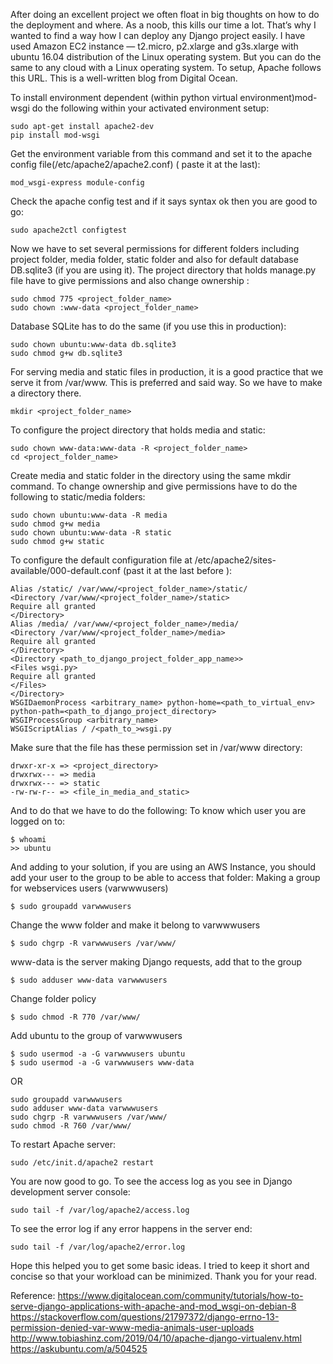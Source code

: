 After doing an excellent project we often float in big thoughts on how to do the deployment and where. As a noob, this kills our time a lot. That’s why I wanted to find a way how I can deploy any Django project easily.
I have used Amazon EC2 instance — t2.micro, p2.xlarge and g3s.xlarge with ubuntu 16.04 distribution of the Linux operating system. But you can do the same to any cloud with a Linux operating system.
To setup, Apache follows this URL. This is a well-written blog from Digital Ocean.

To install environment dependent (within python virtual environment)mod-wsgi do the following within your activated environment setup:
```
sudo apt-get install apache2-dev
pip install mod-wsgi
```
Get the environment variable from this command and set it to the apache config file(/etc/apache2/apache2.conf) ( paste it at the last):
```
mod_wsgi-express module-config
```
Check the apache config test and if it says syntax ok then you are good to go:
```
sudo apache2ctl configtest
```
Now we have to set several permissions for different folders including project folder, media folder, static folder and also for default database DB.sqlite3 (if you are using it).
The project directory that holds manage.py file have to give permissions and also change ownership :
```
sudo chmod 775 <project_folder_name>
sudo chown :www-data <project_folder_name>
```
Database SQLite has to do the same (if you use this in production):
```
sudo chown ubuntu:www-data db.sqlite3
sudo chmod g+w db.sqlite3
```
For serving media and static files in production, it is a good practice that we serve it from /var/www. This is preferred and said way. So we have to make a directory there.
```
mkdir <project_folder_name>
```
To configure the project directory that holds media and static:
```
sudo chown www-data:www-data -R <project_folder_name>
cd <project_folder_name>
```
Create media and static folder in the directory using the same mkdir command.
To change ownership and give permissions have to do the following to static/media folders:
```
sudo chown ubuntu:www-data -R media
sudo chmod g+w media
sudo chown ubuntu:www-data -R static
sudo chmod g+w static
```
To configure the default configuration file at /etc/apache2/sites-available/000-default.conf (past it at the last before <virtualhost>):
```
Alias /static/ /var/www/<project_folder_name>/static/
<Directory /var/www/<project_folder_name>/static>
Require all granted
</Directory>
Alias /media/ /var/www/<project_folder_name>/media/
<Directory /var/www/<project_folder_name>/media>
Require all granted
</Directory>
<Directory <path_to_django_project_folder_app_name>>
<Files wsgi.py>
Require all granted
</Files>
</Directory>
WSGIDaemonProcess <arbitrary_name> python-home=<path_to_virtual_env> python-path=<path_to_django_project_directory>
WSGIProcessGroup <arbitrary_name>
WSGIScriptAlias / /<path_to_>wsgi.py
```
Make sure that the file has these permission set in /var/www directory:
```
drwxr-xr-x => <project_directory>
drwxrwx--- => media
drwxrwx--- => static
-rw-rw-r-- => <file_in_media_and_static>
```
And to do that we have to do the following:
To know which user you are logged on to:
```
$ whoami
>> ubuntu
```
And adding to your solution, if you are using an AWS Instance, you should add your user to the group to be able to access that folder:
Making a group for webservices users (varwwwusers)
```
$ sudo groupadd varwwwusers
```
Change the www folder and make it belong to varwwwusers
```
$ sudo chgrp -R varwwwusers /var/www/
```
www-data is the server making Django requests, add that to the group
```
$ sudo adduser www-data varwwwusers
```
Change folder policy
```
$ sudo chmod -R 770 /var/www/
```
Add ubuntu to the group of varwwwusers
```
$ sudo usermod -a -G varwwwusers ubuntu
$ sudo usermod -a -G varwwwusers www-data
```
OR
```
sudo groupadd varwwwusers
sudo adduser www-data varwwwusers
sudo chgrp -R varwwwusers /var/www/
sudo chmod -R 760 /var/www/
```
To restart Apache server:
```
sudo /etc/init.d/apache2 restart
```
You are now good to go.
To see the access log as you see in Django development server console:
```
sudo tail -f /var/log/apache2/access.log
```
To see the error log if any error happens in the server end:
```
sudo tail -f /var/log/apache2/error.log
```
Hope this helped you to get some basic ideas. I tried to keep it short and concise so that your workload can be minimized.
Thank you for your read.

Reference:
https://www.digitalocean.com/community/tutorials/how-to-serve-django-applications-with-apache-and-mod_wsgi-on-debian-8
https://stackoverflow.com/questions/21797372/django-errno-13-permission-denied-var-www-media-animals-user-uploads
http://www.tobiashinz.com/2019/04/10/apache-django-virtualenv.html
https://askubuntu.com/a/504525
